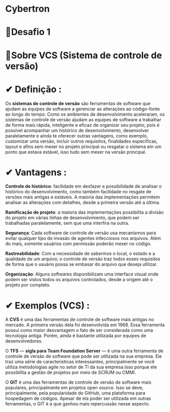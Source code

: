 # Cybertron 
# 📝Desafio 1 

# 📑Sobre VCS (Sistema de controle de versão)

# ✔ Definição :

Os **sistemas de controle de versão** são ferramentas de software que ajudam
as equipes de software a gerenciar as alterações ao código-fonte ao longo
do tempo. Como os ambientes de desenvolvimento aceleraram, os sistemas de 
controle de versão ajudam as equipes de software a trabalhar de forma mais
rápida, inteligente e eficaz de organizar seu projeto, pois é possível
acompanhar um histórico de desenvolvimento, desenvolver paralelamente e 
ainda te oferecer outras vantagens, como exemplo, customizar uma versão, 
incluir outros requisitos, finalidades especificas, layout e afins sem 
mexer no projeto principal ou resgatar o sistema em um ponto que estava 
estável, isso tudo sem mexer na versão principal.

# ✔ Vantagens :

**Controle do histórico**: facilidade em desfazer e possibilidade de analisar
o histórico do desenvolvimento, como também facilidade no resgate de 
versões mais antigas e estáveis. A maioria das implementações permitem 
analisar as alterações com detalhes, desde a primeira versão até a última.

**Ramificação de projeto**: a maioria das implementações possibilita a divisão
do projeto em várias linhas de desenvolvimento, que podem ser trabalhadas 
paralelamente, sem que uma interfira na outra.

**Segurança**: Cada software de controle de versão usa mecanismos para evitar
qualquer tipo de invasão de agentes infecciosos nos arquivos. Além do mais,
somente usuários com permissão poderão mexer no código.

**Rastreabilidade**: Com a necessidade de sabermos o local, o estado e a qualidade
de um arquivo; o controle de versão traz todos esses requisitos de forma que o
usuário possa se embasar do arquivo que deseja utilizar.

**Organização**: Alguns softwares disponibilizam uma interface visual onde podem
ser vistos todos os arquivos controlados, desde a origem até o projeto por completo.

# ✔ Exemplos (VCS) :

A **CVS** é uma das ferramentas de controle de software mais antigas no mercado.
A primeira versão dela foi desenvolvida em 1968. Essa ferramenta possui como maior
desvantagem o fato de ser considerada como uma tecnologia antiga. Porém, ainda é
bastante utilizada por equipes de desenvolvedores.

O **TFS** — **sigla para Team Foundation Server** — é uma outra ferramenta de
controle de versão de software que pode ser utilizada na sua empresa. Ele traz uma
série de características interessantes, principalmente se você utiliza metodologias
agile no setor de TI da sua empresa.Isso porque ele possibilita a gestão de projetos
por meio de SCRUM ou CMMI.

O **GIT** é uma das ferramentas de controle de versão de software mais populares, 
principalmente em projetos open source. Isso se deve, principalmente, pela popularidade
do GitHub, uma plataforma para hospedagem de códigos. Apesar de ela poder ser utilizada
em outras ferramentas, o GIT é a que ganhou mais repercussão nesse aspecto.